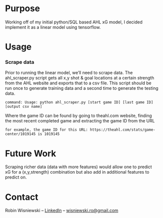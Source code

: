 ﻿# Purpose
Working off of my initial python/SQL based AHL xG model, I decided implement it as a linear model using tensorflow. 

# Usage

### Scrape data
Prior to running the linear model, we’ll need to scrape data. The ahl_scraper.py script gets all x,y shot & goal locations at a certain strength from the AHL website and exports that to a csv file. This script should be run once to generate training data and a second time to generate the testing data.
```
command: Usage: python ahl_scraper.py [start game ID] [last game ID] [output csv name]
```
Where the game ID can be found by going to theahl.com website, finding the most recent completed game and extracting the game ID from the URL
```
for example, the game ID for this URL: https://theahl.com/stats/game-center/1019145 is 1019145
```

# Future Work

Scraping richer data (data with more features) would allow one to predict xG for a (x,y,strength) combination but also add in additional features to predict on.

# Contact

Robin Wisniewski – [LinkedIn](https://www.linkedin.com/in/robin-wisniewski/) –  [wisniewski.ro@gmail.com](mailto:wisniewski.ro@gmail.com)
